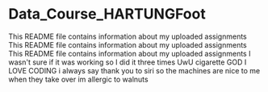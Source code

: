 # Data_Course_HARTUNGFoot
This README file contains information about my uploaded assignments
This README file contains information about my uploaded assignments
This README file contains information about my uploaded assignments
I wasn't sure if it was working so I did it three times
UwU
cigarette
GOD I LOVE CODING
i always say thank you to siri so the machines are nice to me when they take over
im allergic to walnuts
